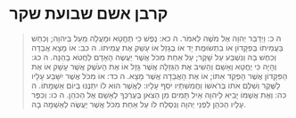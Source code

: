 # קרבן אשם שבועת שקר

> ה כ: וַיְדַבֵּר יְהוָה אֶל מֹשֶׁה לֵּאמֹר.
> ה כא: נֶפֶשׁ כִּי תֶחֱטָא וּמָעֲלָה מַעַל בַּיהוָה; וְכִחֵשׁ בַּעֲמִיתוֹ בְּפִקָּדוֹן אוֹ בִתְשׂוּמֶת יָד אוֹ בְגָזֵל אוֹ עָשַׁק אֶת עֲמִיתוֹ.
> ה כב: אוֹ מָצָא אֲבֵדָה וְכִחֶשׁ בָּהּ וְנִשְׁבַּע עַל שָׁקֶר; עַל אַחַת מִכֹּל אֲשֶׁר יַעֲשֶׂה הָאָדָם לַחֲטֹא בָהֵנָּה.
> ה כג: וְהָיָה כִּי יֶחֱטָא וְאָשֵׁם וְהֵשִׁיב אֶת הַגְּזֵלָה אֲשֶׁר גָּזָל אוֹ אֶת הָעֹשֶׁק אֲשֶׁר עָשָׁק אוֹ אֶת הַפִּקָּדוֹן אֲשֶׁר הָפְקַד אִתּוֹ; אוֹ אֶת הָאֲבֵדָה אֲשֶׁר מָצָא.
> ה כד: אוֹ מִכֹּל אֲשֶׁר יִשָּׁבַע עָלָיו לַשֶּׁקֶר וְשִׁלַּם אֹתוֹ בְּרֹאשׁוֹ וַחֲמִשִׁתָיו יֹסֵף עָלָיו:  לַאֲשֶׁר הוּא לוֹ יִתְּנֶנּוּ בְּיוֹם אַשְׁמָתוֹ.
> ה כה: וְאֶת אֲשָׁמוֹ יָבִיא לַיהוָה אַיִל תָּמִים מִן הַצֹּאן בְּעֶרְכְּךָ לְאָשָׁם אֶל הַכֹּהֵן.
> ה כו: וְכִפֶּר עָלָיו הַכֹּהֵן לִפְנֵי יְהוָה וְנִסְלַח לוֹ עַל אַחַת מִכֹּל אֲשֶׁר יַעֲשֶׂה לְאַשְׁמָה בָהּ. 
 

